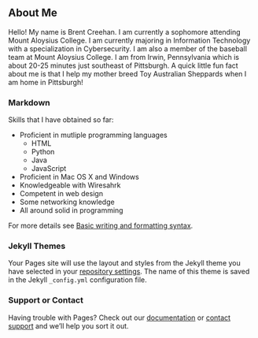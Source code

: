 ## About Me

Hello! My name is Brent Creehan. I am currently a sophomore attending Mount Aloysius College. I am currently majoring in Information Technology with a specialization in Cybersecurity. I am also a member of the baseball team at Mount Aloysius College. I am from Irwin, Pennsylvania which is about 20-25 minutes just southeast of Pittsburgh. A quick little fun fact about me is that I help my mother breed Toy Australian Sheppards when I am home in Pittsburgh!


### Markdown

Skills that I have obtained so far:
- Proficient in mutliple programming languages
  - HTML
  - Python
  - Java
  - JavaScript
- Proficient in Mac OS X and Windows
- Knowledgeable with Wiresahrk
- Competent in web design
- Some networking knowledge
- All around solid in programming


For more details see [Basic writing and formatting syntax](https://docs.github.com/en/github/writing-on-github/getting-started-with-writing-and-formatting-on-github/basic-writing-and-formatting-syntax).

### Jekyll Themes

Your Pages site will use the layout and styles from the Jekyll theme you have selected in your [repository settings](https://github.com/brentcreehan/brentcreehan.github.io/settings/pages). The name of this theme is saved in the Jekyll `_config.yml` configuration file.

### Support or Contact

Having trouble with Pages? Check out our [documentation](https://docs.github.com/categories/github-pages-basics/) or [contact support](https://support.github.com/contact) and we’ll help you sort it out.
